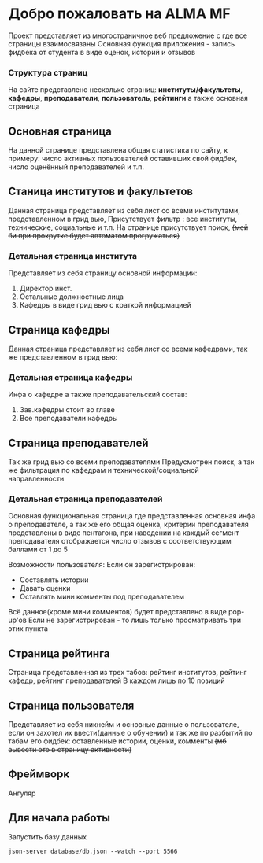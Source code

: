 # Добро пожаловать на ALMA MF

Проект представляет из многостраничное веб предложение с где все страницы взаимосвязаны
Основная функция приложения - запись фидбека от студента в виде оценок, историй и отзывов

### Структура страниц

На сайте представлено несколько страниц: **институты/факультеты**, **кафедры**, **преподаватели**, **пользователь**, **рейтинги** а также основная страница

## Основная страница

На данной странице представлена общая статистика по сайту, к примеру: число активных пользователей оставивших свой фидбек, число оценённый преподавателей и т.п.

## Станица институтов и факультетов
Данная страница представляет из себя лист со всеми институтами, представленном в грид вью, Присутствует фильтр : все институты, технические, социальные и т.п.
На странице присутствует поиск, ~~(мей би при прокрутке будет автоматом прогружаться)~~

### Детальная страница института

Представляет из себя страницу основной информации:

1. Директор инст.
2. Остальные должностные лица
3. Кафедры в виде грид вью с краткой информацией

## Страница кафедры

Данная страница представляет из себя лист со всеми кафедрами, так же представленном в грид вью:

### Детальная страница кафедры
Инфа о кафедре а также преподавательский состав:
1. Зав.кафедры стоит во главе
2. Все преподаватели кафедры



## Страница преподавателей

Так же грид вью со всеми преподавателями
Предусмотрен поиск, а так же фильтрация по кафедрам и технической/социальной направленности


### Детальная страница преподавателей

Основная функциональная страница где представленная основная инфа о преподавателе, а так же его общая оценка, критерии преподавателя представлены в виде пентагона, при наведении на каждый сегмент преподавателя отображается число отзывов с соответствующим баллами от 1 до 5

Возможности пользователя:
Если он зарегистрирован:
- Составлять истории
- Давать оценки
- Оставлять мини комменты под преподавателем

Всё данное(кроме мини комментов) будет представлено в виде pop-up'ов
Если не зарегистрирован - то лишь только просматривать три этих пункта

## Страница рейтинга

Страница представленная из трех табов: рейтинг институтов, рейтинг кафедр, рейтинг преподавателей
В каждом лишь по 10 позиций

## Страница пользователя

Представляет из себя никнейм и основные данные о пользователе, если он захотел их ввести(данные о обучении) и так же по разбытий по табам его фидбек: оставленные истории, оценки, комменты ~~(мб вывести это в страницу активности)~~

## Фреймворк

Ангуляр

## Для начала работы

Запустить базу данных

`json-server database/db.json --watch --port 5566`
